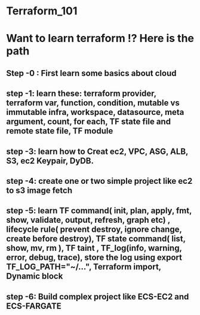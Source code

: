 # Terraform_101
# Want to learn terraform !? Here is the path
## Step -0 : First learn some basics about cloud
## step -1: learn these: terraform provider, terraform var, function, condition, mutable vs immutable infra, workspace, datasource, meta argument, count, for each, TF state file and remote state file, TF module
## step -3: learn how to Creat ec2, VPC, ASG, ALB, S3, ec2 Keypair, DyDB.
## step -4: create one or two simple project like ec2 to s3 image fetch
## step -5: learn TF command( init, plan, apply, fmt, show, validate, output, refresh, graph etc) , lifecycle rule( prevent destroy, ignore change, create before destroy), TF state command( list, show, mv, rm ), TF taint , TF_log(info, warning, error, debug, trace), store the log using export TF_LOG_PATH="~/...", Terraform import, Dynamic block
## step -6: Build complex project like ECS-EC2 and ECS-FARGATE
